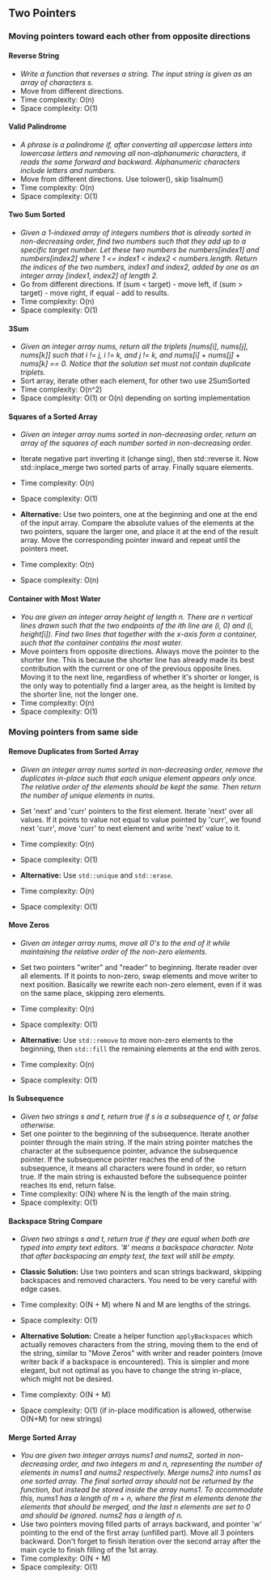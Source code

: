 ## Two Pointers

### Moving pointers toward each other from opposite directions

#### Reverse String

* *Write a function that reverses a string. The input string is given as an array of characters s.*
* Move from different directions.
* Time complexity: O(n)
* Space complexity: O(1)

#### Valid Palindrome

* *A phrase is a palindrome if, after converting all uppercase letters into lowercase letters and removing all non-alphanumeric characters, it reads the same forward and backward. Alphanumeric characters include letters and numbers.*
* Move from different directions. Use tolower(), skip !isalnum()
* Time complexity: O(n)
* Space complexity: O(1)

#### Two Sum Sorted

* *Given a 1-indexed array of integers numbers that is already sorted in non-decreasing order, find two numbers such that they add up to a specific target number. Let these two numbers be numbers[index1] and numbers[index2] where 1 <= index1 < index2 < numbers.length. Return the indices of the two numbers, index1 and index2, added by one as an integer array [index1, index2] of length 2.*
* Go from different directions. If (sum < target) - move left, if (sum > target) - move right, if equal - add to results.
* Time complexity: O(n)
* Space complexity: O(1)

#### 3Sum

* *Given an integer array nums, return all the triplets [nums[i], nums[j], nums[k]] such that i != j, i != k, and j != k, and nums[i] + nums[j] + nums[k] == 0. Notice that the solution set must not contain duplicate triplets.*
* Sort array, iterate other each element, for other two use 2SumSorted
* Time complexity: O(n^2)
* Space complexity: O(1) or O(n) depending on sorting implementation

#### Squares of a Sorted Array

* *Given an integer array nums sorted in non-decreasing order, return an array of the squares of each number sorted in non-decreasing order.*
* Iterate negative part inverting it (change sing), then std::reverse it. Now std::inplace_merge two sorted parts of array. Finally square elements.
* Time complexity: O(n)
* Space complexity: O(1)

* **Alternative:** Use two pointers, one at the beginning and one at the end of the input array. Compare the absolute values of the elements at the two pointers, square the larger one, and place it at the end of the result array. Move the corresponding pointer inward and repeat until the pointers meet.
* Time complexity: O(n)
* Space complexity: O(n)

#### Container with Most Water

* *You are given an integer array height of length n. There are n vertical lines drawn such that the two endpoints of the ith line are (i, 0) and (i, height[i]). Find two lines that together with the x-axis form a container, such that the container contains the most water.*
* Move pointers from opposite directions. Always move the pointer to the shorter line. This is because the shorter line has already made its best contribution with the current or one of the previous opposite lines. Moving it to the next line, regardless of whether it's shorter or longer, is the only way to potentially find a larger area, as the height is limited by the shorter line, not the longer one.
* Time complexity: O(n)
* Space complexity: O(1)

### Moving pointers from same side

#### Remove Duplicates from Sorted Array

* *Given an integer array nums sorted in non-decreasing order, remove the duplicates in-place such that each unique element appears only once. The relative order of the elements should be kept the same. Then return the number of unique elements in nums.*
* Set 'next' and 'curr' pointers to the first element. Iterate 'next' over all values. If it points to value not equal to value pointed by 'curr', we found next 'curr', move 'curr' to next element and write 'next' value to it.
* Time complexity: O(n)
* Space complexity: O(1)

* **Alternative:** Use `std::unique` and `std::erase`.
* Time complexity: O(n)
* Space complexity: O(1)

#### Move Zeros

* *Given an integer array nums, move all 0's to the end of it while maintaining the relative order of the non-zero elements.*
* Set two pointers "writer" and "reader" to beginning. Iterate reader over all elements. If it points to non-zero, swap elements and move writer to next position. Basically we rewrite each non-zero element, even if it was on the same place, skipping zero elements.
* Time complexity: O(n)
* Space complexity: O(1)

* **Alternative:** Use `std::remove` to move non-zero elements to the beginning, then `std::fill` the remaining elements at the end with zeros.
* Time complexity: O(n)
* Space complexity: O(1)

#### Is Subsequence

* *Given two strings s and t, return true if s is a subsequence of t, or false otherwise.*
* Set one pointer to the beginning of the subsequence. Iterate another pointer through the main string. If the main string pointer matches the character at the subsequence pointer, advance the subsequence pointer. If the subsequence pointer reaches the end of the subsequence, it means all characters were found in order, so return true. If the main string is exhausted before the subsequence pointer reaches its end, return false.
* Time complexity: O(N) where N is the length of the main string.
* Space complexity: O(1)

#### Backspace String Compare

* *Given two strings s and t, return true if they are equal when both are typed into empty text editors. '#' means a backspace character. Note that after backspacing an empty text, the text will still be empty.*
* **Classic Solution:** Use two pointers and scan strings backward, skipping backspaces and removed characters. You need to be very careful with edge cases.
* Time complexity: O(N + M) where N and M are lengths of the strings.
* Space complexity: O(1)

* **Alternative Solution:** Create a helper function `applyBackspaces` which actually removes characters from the string, moving them to the end of the string, similar to "Move Zeros" with writer and reader pointers (move writer back if a backspace is encountered). This is simpler and more elegant, but not optimal as you have to change the string in-place, which might not be desired.
* Time complexity: O(N + M)
* Space complexity: O(1) (if in-place modification is allowed, otherwise O(N+M) for new strings)

#### Merge Sorted Array

* *You are given two integer arrays nums1 and nums2, sorted in non-decreasing order, and two integers m and n, representing the number of elements in nums1 and nums2 respectively. Merge nums2 into nums1 as one sorted array. The final sorted array should not be returned by the function, but instead be stored inside the array nums1. To accommodate this, nums1 has a length of m + n, where the first m elements denote the elements that should be merged, and the last n elements are set to 0 and should be ignored. nums2 has a length of n.*
* Use two pointers moving filled parts of arrays backward, and pointer 'w' pointing to the end of the first array (unfilled part). Move all 3 pointers backward. Don't forget to finish iteration over the second array after the main cycle to finish filling of the 1st array.
* Time complexity: O(N + M)
* Space complexity: O(1)

